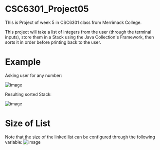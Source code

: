 # CSC6301_Project05
This is Project of week 5 in CSC6301 class from Merrimack College.

This project will take a list of integers from the user (through the terminal inputs), store them in a Stack using the Java Collection's Framework, then sorts it in order before printing back to the user.

# Example
Asking user for any number:

![image](https://github.com/MedeirosPereiraRaf/CSC6301_Project05/assets/136990615/2abfe3b9-f8c2-4041-981d-bf747d83cfa4)


Resulting sorted Stack:

![image](https://github.com/MedeirosPereiraRaf/CSC6301_Project05/assets/136990615/ab445c32-31e2-433b-946c-93b3de307244)


# Size of List
Note that the size of the linked list can be configured through the following variable:
![image](https://github.com/MedeirosPereiraRaf/CSC6301_Project04/assets/136990615/cf9905e6-d581-4e38-809a-fe897d83e856)
